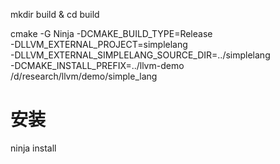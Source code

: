 mkdir build & cd build

cmake -G Ninja -DCMAKE_BUILD_TYPE=Release \
    -DLLVM_EXTERNAL_PROJECT=simplelang \
    -DLLVM_EXTERNAL_SIMPLELANG_SOURCE_DIR=../simplelang \
    -DCMAKE_INSTALL_PREFIX=../llvm-demo \
    /d/research/llvm/demo/simple_lang

# 安装
ninja install